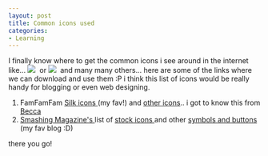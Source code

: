 ```yaml
---
layout: post
title: Common icons used
categories:
- Learning
---
```



I finally know where to get the common icons i see around in the internet like... ![](http://i29.photobucket.com/albums/c273/sweska/pdf.png)  or ![](http://i29.photobucket.com/albums/c273/sweska/comment.png)  and many many others... here are some of the links where we can download and use them :P i think this list of icons would be really handy for blogging or even web designing.

1. FamFamFam [Silk icons ](http://www.famfamfam.com/lab/icons/silk/)(my fav!) and [other icons](http://www.famfamfam.com/lab/icons/).. i got to know this from [Becca](http://beccary.com/archive/site-redesigned-possible-theme-release/)
2. [Smashing Magazine's ](http://www.smashingmagazine.com/)list of [stock icons ](http://www.smashingmagazine.com/2006/10/20/stock-icons-an-overview)and other [symbols and buttons ](http://www.smashingmagazine.com/2006/09/03/symbols-buttons-and-icons-for-free/)(my fav blog :D)

there you go!
